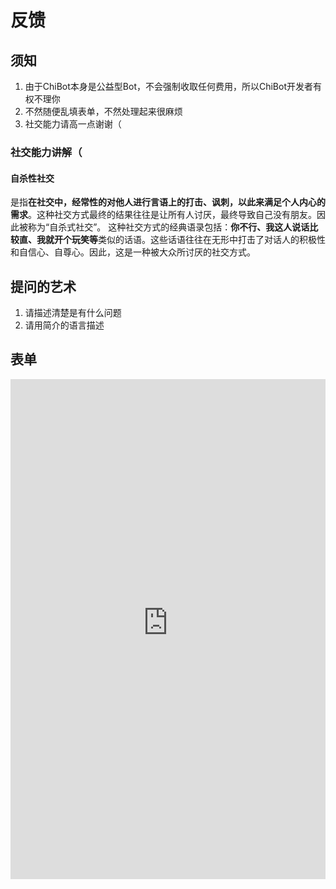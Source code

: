 # 反馈

## 须知

1. 由于ChiBot本身是公益型Bot，不会强制收取任何费用，所以ChiBot开发者有权不理你
2. 不然随便乱填表单，不然处理起来很麻烦
3. 社交能力请高一点谢谢（

### 社交能力讲解（

#### 自杀性社交

是指**在社交中，经常性的对他人进行言语上的打击、讽刺，以此来满足个人内心的需求**。这种社交方式最终的结果往往是让所有人讨厌，最终导致自己没有朋友。因此被称为“自杀式社交”。
这种社交方式的经典语录包括：**你不行、我这人说话比较直、我就开个玩笑等**类似的话语。这些话语往往在无形中打击了对话人的积极性和自信心、自尊心。因此，这是一种被大众所讨厌的社交方式。

## 提问的艺术

1. 请描述清楚是有什么问题
2. 请用简介的语言描述

## 表单

<iframe height="800" allowTransparency="true" scrolling="no" style="display:block;min-width:100%;width:100px;border:none;overflow:auto;" frameborder="0" src="http://f5s2tyvlhnh2i35m.mikecrm.com/ikPDTGU"></iframe>